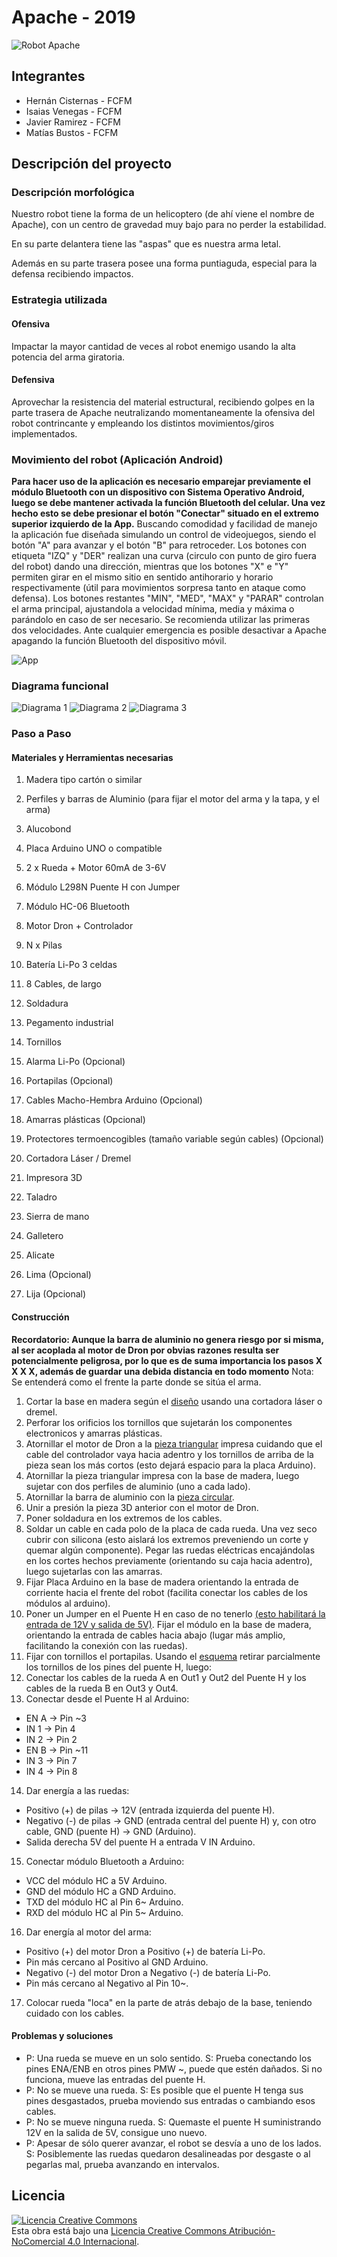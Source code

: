 ﻿# Apache - 2019


![Robot Apache](/multimedia/apache_frente.jpeg)



## Integrantes
- Hernán Cisternas - FCFM
- Isaias Venegas - FCFM
- Javier Ramirez - FCFM
- Matías Bustos - FCFM


## Descripción del proyecto
### Descripción morfológica
Nuestro robot tiene la forma de un helicoptero (de ahí viene el nombre de Apache), con un centro de gravedad muy bajo para no perder la estabilidad.

En su parte delantera tiene las "aspas" que es nuestra arma letal.

Además en su parte trasera posee una forma puntiaguda, especial para la defensa recibiendo impactos.

### Estrategia utilizada
#### Ofensiva
Impactar la mayor cantidad de veces al robot enemigo usando la alta potencia del arma giratoria. 

#### Defensiva
Aprovechar la resistencia del material estructural, recibiendo golpes en la parte trasera de Apache neutralizando momentaneamente la ofensiva del robot contrincante y empleando los distintos movimientos/giros implementados.

### Movimiento del robot (Aplicación Android)
**Para hacer uso de la aplicación es necesario emparejar previamente el módulo Bluetooth con un dispositivo con Sistema Operativo Android, luego se debe mantener activada la función Bluetooth del celular. Una vez hecho esto se debe presionar el botón "Conectar" situado en el extremo superior izquierdo de la App.**
Buscando comodidad y facilidad de manejo la aplicación fue diseñada simulando un control de videojuegos, siendo el botón "A" para avanzar y el botón "B" para retroceder. Los botones con etiqueta "IZQ" y "DER" realizan una curva (circulo con punto de giro fuera del robot) dando una dirección, mientras que los botones "X" e "Y" permiten girar en el mismo sitio en sentido antihorario y horario respectivamente (útil para movimientos sorpresa tanto en ataque como defensa).
Los botones restantes "MIN", "MED", "MAX" y "PARAR" controlan el arma principal, ajustandola a velocidad mínima, media y máxima o parándolo en caso de ser necesario. Se recomienda utilizar las primeras dos velocidades.
Ante cualquier emergencia es posible desactivar a Apache apagando la función Bluetooth del dispositivo móvil.

![App](/codigos/APK/App.jpeg)

### Diagrama funcional

![Diagrama 1](/diagrama/DF1.png)
![Diagrama 2](/diagrama/DF2.png)
![Diagrama 3](/diagrama/DF3.png)


### Paso a Paso
#### Materiales y Herramientas necesarias

1. Madera tipo cartón o similar
2. Perfiles y barras de Aluminio (para fijar el motor del arma y la tapa, y el arma)
3. Alucobond
4. Placa Arduino UNO o compatible
5. 2 x Rueda + Motor 60mA de 3-6V
6. Módulo L298N Puente H con Jumper
7. Módulo HC-06 Bluetooth
8. Motor Dron + Controlador
9. N x Pilas
10. Batería Li-Po 3 celdas
11. 8 Cables, de largo
12. Soldadura
13. Pegamento industrial
14. Tornillos
15. Alarma Li-Po (Opcional)
16. Portapilas (Opcional)
17. Cables Macho-Hembra Arduino (Opcional)
18. Amarras plásticas (Opcional)
19. Protectores termoencogibles (tamaño variable según cables) (Opcional)

1. Cortadora Láser / Dremel
2. Impresora 3D
3. Taladro
4. Sierra de mano
5. Galletero
6. Alicate
7. Lima (Opcional)
8. Lija (Opcional)

#### Construcción
**Recordatorio: Aunque la barra de aluminio no genera riesgo por si misma, al ser acoplada al motor de Dron por obvias razones resulta ser potencialmente peligrosa, por lo que es de suma importancia los pasos X X X X, además de guardar una debida distancia en todo momento**
Nota: Se entenderá como el frente la parte donde se sitúa el arma.
1. Cortar la base en madera según el [diseño](www.link.cl) usando una cortadora láser o dremel.
2. Perforar los orificios los tornillos que sujetarán los componentes electronicos y amarras plásticas.
3. Atornillar el motor de Dron a la [pieza triangular](link.cl) impresa cuidando que el cable del controlador vaya hacia adentro y los tornillos de arriba de la pieza sean los más cortos (esto dejará espacio para la placa Arduino).
4. Atornillar la pieza triangular impresa con la base de madera, luego sujetar con dos perfiles de aluminio (uno a cada lado).
5. Atornillar la barra de aluminio con la [pieza circular](link.cl).
6. Unir a presión la pieza 3D anterior con el motor de Dron.
7. Poner soldadura en los extremos de los cables.
8. Soldar un cable en cada polo de la placa de cada rueda. Una vez seco cubrir con silicona (esto aislará los extremos preveniendo un corte y quemar algún componente). Pegar las ruedas eléctricas encajándolas en los cortes hechos previamente (orientando su caja hacia adentro), luego sujetarlas con las amarras. 
9. Fijar Placa Arduino en la base de madera orientando la entrada de corriente hacia el frente del robot (facilita conectar los cables de los módulos al arduino).
10. Poner un Jumper en el Puente H en caso de no tenerlo [(esto habilitará la entrada de 12V y salida de 5V)](https://youtu.be/c0L4gNKwjRw?t=70). Fijar el módulo en la base de madera, orientando la entrada de cables hacia abajo (lugar más amplio, facilitando la conexión con las ruedas).
11. Fijar con tornillos el portapilas.
Usando el [esquema](diagrama) retirar parcialmente los tornillos de los pines del puente H, luego:
12. Conectar los cables de la rueda A en Out1 y Out2 del Puente H y los cables de la rueda B en Out3 y Out4.
13. Conectar desde el Puente H al Arduino:
- EN A -> Pin ~3
- IN 1 -> Pin 4
- IN 2 -> Pin 2
- EN B -> Pin ~11
- IN 3 -> Pin 7 
- IN 4 -> Pin 8
14. Dar energía a las ruedas:
- Positivo (+) de pilas -> 12V (entrada izquierda del puente H).
- Negativo (-) de pilas -> GND (entrada central del puente H) y, con otro cable, GND (puente H) -> GND (Arduino).
- Salida derecha 5V del puente H a entrada V IN Arduino.
15. Conectar módulo Bluetooth a Arduino:
- VCC del módulo HC a 5V Arduino.
- GND del módulo HC a GND Arduino.
- TXD del módulo HC al Pin 6~ Arduino.
- RXD del módulo HC al Pin 5~ Arduino.
16. Dar energía al motor del arma:
- Positivo (+) del motor Dron a Positivo (+) de batería Li-Po.
- Pin más cercano al Positivo al GND Arduino.
- Negativo (-) del motor Dron a Negativo (-) de batería Li-Po.
- Pin más cercano al Negativo al Pin 10~.
17. Colocar rueda "loca" en la parte de atrás debajo de la base, teniendo cuidado con los cables.

#### Problemas y soluciones
- P: Una rueda se mueve en un solo sentido. S: Prueba conectando los pines ENA/ENB en otros pines PMW ~, puede que estén dañados. Si no funciona, mueve las entradas del puente H.
- P: No se mueve una rueda. S: Es posible que el puente H tenga sus pines desgastados, prueba moviendo sus entradas o cambiando esos cables.
- P: No se mueve ninguna rueda. S: Quemaste el puente H suministrando 12V en la salida de 5V, consigue uno nuevo.
- P: Apesar de sólo querer avanzar, el robot se desvía a uno de los lados. S: Posiblemente las ruedas quedaron desalineadas por desgaste o al pegarlas mal, prueba avanzando en intervalos.


## Licencia
<a rel="license" href="http://creativecommons.org/licenses/by-nc/4.0/"><img alt="Licencia Creative Commons" style="border-width:0" src="https://i.creativecommons.org/l/by-nc/4.0/88x31.png" /></a><br />Esta obra está bajo una <a rel="license" href="http://creativecommons.org/licenses/by-nc/4.0/">Licencia Creative Commons Atribución-NoComercial 4.0 Internacional</a>.
